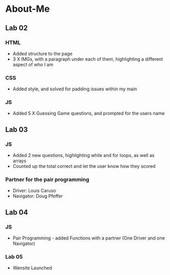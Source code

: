 # About-Me

## Lab 02

### HTML

- Added structure to the page
- 3 X IMGs, with a paragraph under each of them, highlighting a different aspect of who I am

### CSS

- Added style, and solved for padding issues within my main

### JS

- Added 5 X Guessing Game questions, and prompted for the users name

## Lab 03

### JS

- Added 2 new questions, highlighting while and for loops, as well as arrays
- Counted up the total correct and let the user know how they scored

### Partner for the pair programming
- Driver: Louis Caruso
- Navigator: Doug Pfeffer

## Lab 04

### JS

- Pair Programming - added Functions with a partner (One Driver and one Navigator)

### Lab 05

- Wensite Launched
